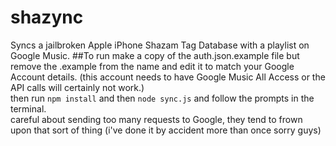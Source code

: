 shazync
=======
Syncs a jailbroken Apple iPhone Shazam Tag Database with a playlist on Google Music.
##To run
make a copy of the auth.json.example file but remove the .example from the name and edit it to match your Google Account details.
(this account needs to have Google Music All Access or the API calls will certainly not work.)  
then run `npm install` and then `node sync.js` and follow the prompts in the terminal.  
careful about sending too many requests to Google, they tend to frown upon that sort of thing (i've done it by accident more than once sorry guys)  
